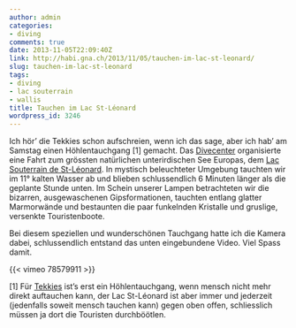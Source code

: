 ```yaml
---
author: admin
categories:
- diving
comments: true
date: 2013-11-05T22:09:40Z
link: http://habi.gna.ch/2013/11/05/tauchen-im-lac-st-leonard/
slug: tauchen-im-lac-st-leonard
tags:
- diving
- lac souterrain
- wallis
title: Tauchen im Lac St-Léonard
wordpress_id: 3246
---
```


Ich hör’ die Tekkies schon aufschreien, wenn ich das sage, aber ich hab’ am Samstag einen Höhlentauchgang [1] gemacht.
Das [Divecenter](http://www.divecenter.ch) organisierte eine Fahrt zum grössten natürlichen unterirdischen See Europas, dem [Lac Souterrain de St-Léonard](http://lac-souterrain.com/).
In mystisch beleuchteter Umgebung tauchten wir im 11° kalten Wasser ab und blieben schlussendlich 6 Minuten länger als die geplante Stunde unten.
Im Schein unserer Lampen betrachteten wir die bizarren, ausgewaschenen Gipsformationen, tauchten entlang glatter Marmorwände und bestaunten die paar funkelnden Kristalle und gruslige, versenkte Touristenboote.

Bei diesem speziellen und wunderschönen Tauchgang hatte ich die Kamera dabei, schlussendlich entstand das unten eingebundene Video.
Viel Spass damit.

{{< vimeo 78579911 >}}

[1] Für [Tekkies](http://de.wikipedia.org/wiki/Technisches_Tauchen) ist’s erst ein Höhlentauchgang, wenn mensch nicht mehr direkt auftauchen kann, der Lac St-Léonard ist aber immer und jederzeit (jedenfalls soweit mensch tauchen kann) gegen oben offen, schliesslich müssen ja dort die Touristen durchböötlen.
